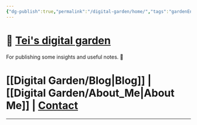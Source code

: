 ```yaml
---
{"dg-publish":true,"permalink":"/digital-garden/home/","tags":"gardenEntry","dgHomeLink":true,"dgPassFrontmatter":false}
---
```


# 🌱 [Tei's digital garden](https://teijuan.netlify.app)
For publishing some insights and useful notes. 🌿

# [[Digital Garden/Blog|Blog]] | [[Digital Garden/About_Me|About Me]] | [Contact](https://tei-juan.carrd.co)

____